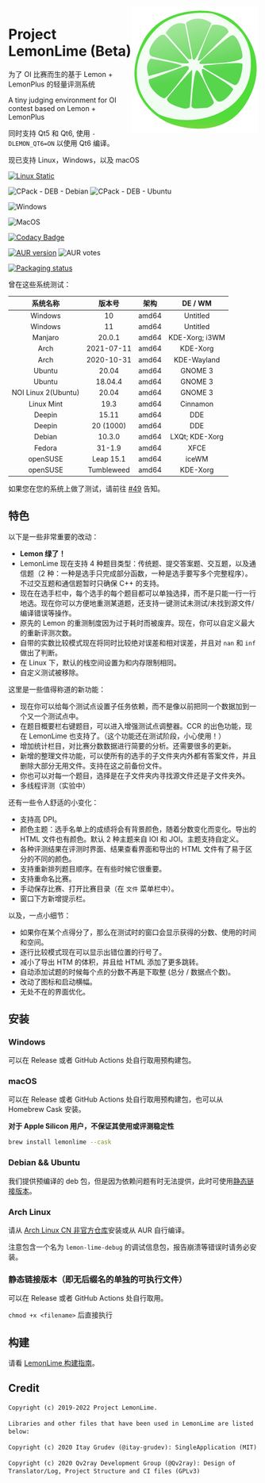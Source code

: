 <img src="assets/icons/lemon-lime.png" align=right />

# Project LemonLime (Beta)

为了 OI 比赛而生的基于 Lemon + LemonPlus 的轻量评测系统

A tiny judging environment for OI contest based on Lemon + LemonPlus

同时支持 Qt5 和 Qt6, 使用 `-DLEMON_QT6=ON` 以使用 Qt6 编译。

现已支持 Linux，Windows，以及 macOS

[![Linux Static](https://github.com/Project-LemonLime/Project_LemonLime/actions/workflows/linux-static.yml/badge.svg)](https://github.com/Project-LemonLime/Project_LemonLime/actions/workflows/linux-static.yml)

![CPack - DEB - Debian](https://github.com/Project-LemonLime/Project_LemonLime/workflows/CPack%20-%20DEB%20-%20Debian/badge.svg)
![CPack - DEB - Ubuntu](https://github.com/Project-LemonLime/Project_LemonLime/workflows/CPack%20-%20DEB%20-%20Ubuntu/badge.svg)

![Windows](https://github.com/Project-LemonLime/Project_LemonLime/workflows/Windows/badge.svg)

![MacOS](https://github.com/Project-LemonLime/Project_LemonLime/workflows/MacOS/badge.svg)

[![Codacy Badge](https://app.codacy.com/project/badge/Grade/ea760fd4674f44eaa6ca8273abc0669d)](https://www.codacy.com/gh/Project-LemonLime/Project_LemonLime/dashboard?utm_source=github.com&utm_medium=referral&utm_content=Project-LemonLime/Project_LemonLime&utm_campaign=Badge_Grade)

[![AUR version](https://img.shields.io/aur/version/lemon-lime?style=flat-square)](https://aur.archlinux.org/packages/lemon-lime/)
![AUR votes](https://img.shields.io/aur/votes/lemon-lime?label=lemon-lime%20vote&style=flat-square)

[![Packaging status](https://repology.org/badge/vertical-allrepos/lemon-lime.svg)](https://repology.org/metapackage/lemon-lime/versions)

曾在这些系统测试：

|      系统名称       |   版本号   |    架构    |    DE / WM     |
|:-------------------:|:----------:|:----------:|:--------------:|
|       Windows       |     10     |   amd64    |    Untitled    |
|       Windows       |     11     |   amd64    |    Untitled    |
|       Manjaro       |   20.0.1   |   amd64    | KDE-Xorg; i3WM |
|        Arch         | 2021-07-11 |   amd64    |    KDE-Xorg    |
|        Arch         | 2020-10-31 |   amd64    |  KDE-Wayland   |
|       Ubuntu        |   20.04    |   amd64    |    GNOME 3     |
|       Ubuntu        |  18.04.4   |   amd64    |    GNOME 3     |
| NOI Linux 2(Ubuntu) |   20.04    |   amd64    |    GNOME 3     |
|     Linux Mint      |    19.3    |   amd64    |    Cinnamon    |
|       Deepin        |   15.11    |   amd64    |      DDE       |
|       Deepin        | 20 (1000)  |   amd64    |      DDE       |
|       Debian        |   10.3.0   |   amd64    | LXQt; KDE-Xorg |
|       Fedora        |   31-1.9   |   amd64    |      XFCE      |
|      openSUSE       | Leap 15.1  |   amd64    |     iceWM      |
|      openSUSE       | Tumbleweed |   amd64    |    KDE-Xorg    |

如果您在您的系统上做了测试，请前往
[#49](https://github.com/Project-LemonLime/Project_LemonLime/issues/49)
告知。

## 特色

以下是一些非常重要的改动：

-   **Lemon 绿了！**
-   LemonLime 现在支持 4 种题目类型：传统题、提交答案题、交互题，以及通信题（2 种：一种是选手只完成部分函数，一种是选手要写多个完整程序）。不过交互题和通信题暂时只确保 C++ 的支持。
-   现在在选手栏中，每个选手的每个题目都可以单独选择，而不是只能一行一行地选。现在你可以方便地重测某道题，还支持一键测试未测试/未找到源文件/编译错误等操作。
-   原先的 Lemon 的重测制度因为过于耗时而被废弃。现在，你可以自定义最大的重新评测次数。
-   自带的实数比较模式现在将同时比较绝对误差和相对误差，并且对 `nan` 和 `inf` 做出了判断。
-   在 Linux 下，默认的栈空间设置为和内存限制相同。
-   自定义测试被移除。

这里是一些值得称道的新功能：

-   现在你可以给每个测试点设置子任务依赖，而不是像以前把同一个数据加到一个又一个测试点中。
-   在题目概要栏右键题目，可以进入增强测试点调整器。CCR 的出色功能，现在 LemonLime 也支持了。（这个功能还在测试阶段，小心使用！）
-   增加统计栏目，对比赛分数数据进行简要的分析。还需要很多的更新。
-   新增的整理文件功能，可以使所有的选手的子文件夹内外都有答案文件，并且删除大部分无用文件。支持在这之前备份文件。
-   你也可以对每一个题目，选择是在子文件夹内寻找源文件还是子文件夹外。
-   多线程评测（实验中）

还有一些令人舒适的小变化：

-   支持高 DPI。
-   颜色主题：选手名单上的成绩将会有背景颜色，随着分数变化而变化。导出的 HTML 文件也有颜色。默认 2 种主题来自 IOI 和 JOI。主题支持自定义。
-   各种评测结果在评测时界面、结果查看界面和导出的 HTML 文件有了易于区分的不同的颜色。
-   支持重新排列题目顺序。在有些时候它很重要。
-   支持重命名比赛。
-   手动保存比赛、打开比赛目录（在 `文件` 菜单栏中）。
-   窗口下方新增提示栏。

以及，一点小细节：

-   如果你在某个点得分了，那么在测试时的窗口会显示获得的分数、使用的时间和空间。
-   逐行比较模式现在可以显示出错位置的行号了。
-   减小了导出 HTM 的体积，并且给 HTML 添加了更多跳转。
-   自动添加试题的时候每个点的分数不再是下取整 (总分 / 数据点个数)。
-   改动了图标和启动横幅。
-   无处不在的界面优化。

## 安装

### Windows

可以在 Release 或者 GitHub Actions 处自行取用预构建包。

### macOS

可以在 Release 或者 GitHub Actions 处自行取用预构建包，也可以从 Homebrew Cask 安装。

**对于 Apple Silicon 用户，不保证其使用或评测稳定性**

```bash
brew install lemonlime --cask
```

### Debian && Ubuntu

我们提供预编译的 deb 包，但是因为依赖问题有时无法提供，此时可使用[静态链接版本](#静态链接版本)。

### Arch Linux

请从 [Arch Linux CN 非官方仓库](https://www.archlinuxcn.org/archlinux-cn-repo-and-mirror/)安装或从 AUR 自行编译。

注意包含一个名为 `lemon-lime-debug` 的调试信息包，报告崩溃等错误时请务必安装。

### 静态链接版本（即无后缀名的单独的可执行文件）

可以在 Release 或者 GitHub Actions 处自行取用。

`chmod +x <filename>` 后直接执行

## 构建

请看 [LemonLime 构建指南](BUILD.md)。

## Credit
```
Copyright (c) 2019-2022 Project LemonLime.

Libraries and other files that have been used in LemonLime are listed below:

Copyright (c) 2020 Itay Grudev (@itay-grudev): SingleApplication (MIT)

Copyright (c) 2020 Qv2ray Development Group (@Qv2ray): Design of Translator/Log, Project Structure and CI files (GPLv3)
```
